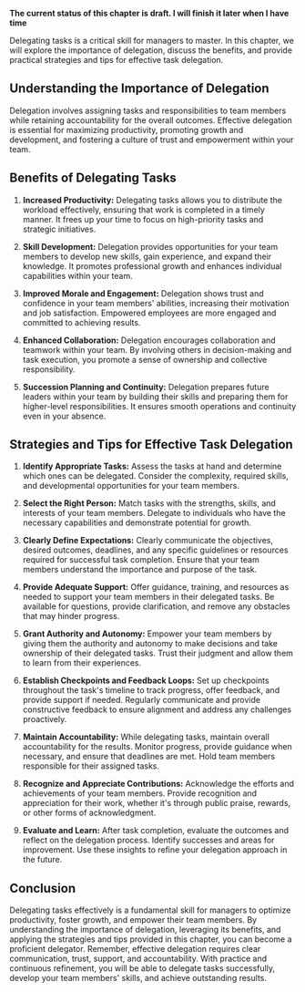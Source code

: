 **The current status of this chapter is draft. I will finish it later when I have time**

Delegating tasks is a critical skill for managers to master. In this chapter, we will explore the importance of delegation, discuss the benefits, and provide practical strategies and tips for effective task delegation.

**Understanding the Importance of Delegation**
----------------------------------------------

Delegation involves assigning tasks and responsibilities to team members while retaining accountability for the overall outcomes. Effective delegation is essential for maximizing productivity, promoting growth and development, and fostering a culture of trust and empowerment within your team.

**Benefits of Delegating Tasks**
--------------------------------

1. **Increased Productivity:** Delegating tasks allows you to distribute the workload effectively, ensuring that work is completed in a timely manner. It frees up your time to focus on high-priority tasks and strategic initiatives.

2. **Skill Development:** Delegation provides opportunities for your team members to develop new skills, gain experience, and expand their knowledge. It promotes professional growth and enhances individual capabilities within your team.

3. **Improved Morale and Engagement:** Delegation shows trust and confidence in your team members' abilities, increasing their motivation and job satisfaction. Empowered employees are more engaged and committed to achieving results.

4. **Enhanced Collaboration:** Delegation encourages collaboration and teamwork within your team. By involving others in decision-making and task execution, you promote a sense of ownership and collective responsibility.

5. **Succession Planning and Continuity:** Delegation prepares future leaders within your team by building their skills and preparing them for higher-level responsibilities. It ensures smooth operations and continuity even in your absence.

**Strategies and Tips for Effective Task Delegation**
-----------------------------------------------------

1. **Identify Appropriate Tasks:** Assess the tasks at hand and determine which ones can be delegated. Consider the complexity, required skills, and developmental opportunities for your team members.

2. **Select the Right Person:** Match tasks with the strengths, skills, and interests of your team members. Delegate to individuals who have the necessary capabilities and demonstrate potential for growth.

3. **Clearly Define Expectations:** Clearly communicate the objectives, desired outcomes, deadlines, and any specific guidelines or resources required for successful task completion. Ensure that your team members understand the importance and purpose of the task.

4. **Provide Adequate Support:** Offer guidance, training, and resources as needed to support your team members in their delegated tasks. Be available for questions, provide clarification, and remove any obstacles that may hinder progress.

5. **Grant Authority and Autonomy:** Empower your team members by giving them the authority and autonomy to make decisions and take ownership of their delegated tasks. Trust their judgment and allow them to learn from their experiences.

6. **Establish Checkpoints and Feedback Loops:** Set up checkpoints throughout the task's timeline to track progress, offer feedback, and provide support if needed. Regularly communicate and provide constructive feedback to ensure alignment and address any challenges proactively.

7. **Maintain Accountability:** While delegating tasks, maintain overall accountability for the results. Monitor progress, provide guidance when necessary, and ensure that deadlines are met. Hold team members responsible for their assigned tasks.

8. **Recognize and Appreciate Contributions:** Acknowledge the efforts and achievements of your team members. Provide recognition and appreciation for their work, whether it's through public praise, rewards, or other forms of acknowledgment.

9. **Evaluate and Learn:** After task completion, evaluate the outcomes and reflect on the delegation process. Identify successes and areas for improvement. Use these insights to refine your delegation approach in the future.

**Conclusion**
--------------

Delegating tasks effectively is a fundamental skill for managers to optimize productivity, foster growth, and empower their team members. By understanding the importance of delegation, leveraging its benefits, and applying the strategies and tips provided in this chapter, you can become a proficient delegator. Remember, effective delegation requires clear communication, trust, support, and accountability. With practice and continuous refinement, you will be able to delegate tasks successfully, develop your team members' skills, and achieve outstanding results.
